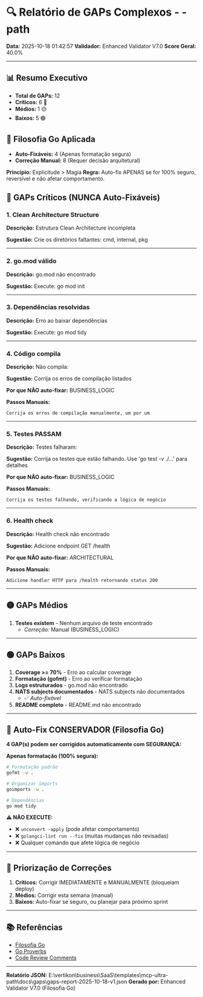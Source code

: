 # 🔍 Relatório de GAPs Complexos - -path

**Data:** 2025-10-18 01:42:57
**Validador:** Enhanced Validator V7.0
**Score Geral:** 40.0%

---

## 📊 Resumo Executivo

- **Total de GAPs:** 12
- **Críticos:** 6 🔴
- **Médios:** 1 🟡
- **Baixos:** 5 🟢

## 🎯 Filosofia Go Aplicada

- **Auto-Fixáveis:** 4 (Apenas formatação segura)
- **Correção Manual:** 8 (Requer decisão arquitetural)

**Princípio:** Explicitude > Magia
**Regra:** Auto-fix APENAS se for 100% seguro, reversível e não afetar comportamento.

## 🔴 GAPs Críticos (NUNCA Auto-Fixáveis)

### 1. Clean Architecture Structure

**Descrição:** Estrutura Clean Architecture incompleta

**Sugestão:** Crie os diretórios faltantes: cmd, internal, pkg

---

### 2. go.mod válido

**Descrição:** go.mod não encontrado

**Sugestão:** Execute: go mod init <module-name>

---

### 3. Dependências resolvidas

**Descrição:** Erro ao baixar dependências

**Sugestão:** Execute: go mod tidy

---

### 4. Código compila

**Descrição:** Não compila: 

**Sugestão:** Corrija os erros de compilação listados

**Por que NÃO auto-fixar:** BUSINESS_LOGIC

**Passos Manuais:**
```
Corrija os erros de compilação manualmente, um por um
```

---

### 5. Testes PASSAM

**Descrição:** Testes falharam: 

**Sugestão:** Corrija os testes que estão falhando. Use 'go test -v ./...' para detalhes

**Por que NÃO auto-fixar:** BUSINESS_LOGIC

**Passos Manuais:**
```
Corrija os testes falhando, verificando a lógica de negócio
```

---

### 6. Health check

**Descrição:** Health check não encontrado

**Sugestão:** Adicione endpoint GET /health

**Por que NÃO auto-fixar:** ARCHITECTURAL

**Passos Manuais:**
```
Adicione handler HTTP para /health retornando status 200
```

---

## 🟡 GAPs Médios

1. **Testes existem** - Nenhum arquivo de teste encontrado
   - *Correção:* Manual (BUSINESS_LOGIC)

---

## 🟢 GAPs Baixos

1. **Coverage >= 70%** - Erro ao calcular coverage
2. **Formatação (gofmt)** - Erro ao verificar formatação
3. **Logs estruturados** - go.mod não encontrado
4. **NATS subjects documentados** - NATS subjects não documentados
   - ✅ *Auto-fixável*
5. **README completo** - README.md não encontrado

---

## 🤖 Auto-Fix CONSERVADOR (Filosofia Go)

**4 GAP(s) podem ser corrigidos automaticamente com SEGURANÇA:**

**Apenas formatação (100% segura):**
```bash
# Formatação padrão
gofmt -w .

# Organizar imports
goimports -w .

# Dependências
go mod tidy
```

**⚠️ NÃO EXECUTE:**
- ❌ `unconvert -apply` (pode afetar comportamento)
- ❌ `golangci-lint run --fix` (muitas mudanças não revisadas)
- ❌ Qualquer comando que afete lógica de negócio

---

## 🎯 Priorização de Correções

1. **Críticos:** Corrigir IMEDIATAMENTE e MANUALMENTE (bloqueiam deploy)
2. **Médios:** Corrigir esta semana (manual)
3. **Baixos:** Auto-fixar se seguro, ou planejar para próximo sprint

---

## 📚 Referências

- [Filosofia Go](https://go.dev/doc/effective_go)
- [Go Proverbs](https://go-proverbs.github.io/)
- [Code Review Comments](https://github.com/golang/go/wiki/CodeReviewComments)

---

**Relatório JSON:** E:\vertikon\business\SaaS\templates\mcp-ultra\-path\docs\gaps\gaps-report-2025-10-18-v1.json
**Gerado por:** Enhanced Validator V7.0 (Filosofia Go)
